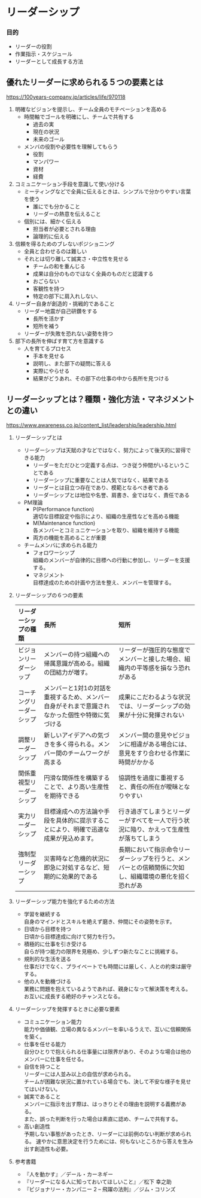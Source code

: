 # リーダーシップ
### 目的
- リーダーの役割
- 作業指示・スケジュール
- リーダーとして成長する方法

## 優れたリーダーに求められる５つの要素とは
https://100years-company.jp/articles/life/970118

1. 明確なビジョンを提示し、チーム全員のモチベーションを高める
    - 時間軸でゴールを明確にし、チームで共有する  
        - 過去の実
        - 現在の状況
        - 未来のゴール
    - メンバの役割や必要性を理解してもらう
        - 役割
        - マンパワー
        - 資材
        - 経費
1. コミュニケーション手段を意識して使い分ける
    - ミーティングなどで全員に伝えるときは、シンプルで分かりやすい言葉を使う
        - 誰にでも分かること
        - リーダーの熱意を伝えること
    - 個別には、細かく伝える
        - 担当者が必要とされる理由
        - 論理的に伝える
1. 信頼を得るためのブレないポジショニング
    - 全員と合わせるのは難しい
    - それとは切り離して誠実さ・中立性を見せる
        - チームの和を重んじる
        - 成果は自分のものではなく全員のものだと認識する
        - おごらない
        - 客観性を持つ
        - 特定の部下に肩入れしない、
1. リーダー自身が創造的・挑戦的であること
    - リーダー地震が自己研鑽をする
        - 長所を活かす
        - 短所を補う
    - リーダーが失敗を恐れない姿勢を持つ
1. 部下の長所を伸ばす育て方を意識する
    - 人を育てるプロセス
        - 手本を見せる
        - 説明し、また部下の疑問に答える
        - 実際にやらせる
        - 結果がどうあれ、その部下の仕事の中から長所を見つける

## リーダーシップとは？種類・強化方法・マネジメントとの違い
https://www.awareness.co.jp/content_list/leadership/leadership.html

1. リーダーシップとは  
    - リーダーシップは天賦の才などではなく、努力によって後天的に習得できる能力
        - リーダーをただひとつ定義する点は、つき従う仲間がいるということである
        - リーダーシップに重要なことは人気ではなく、結果である
        - リーダーとは目立つ存在であり、模範となるべき者である
        - リーダーシップとは地位や名誉、肩書き、金ではなく、責任である
    - PM理論
        - P(Performance function)  
        適切な目標設定や指示により、組織の生産性などを高める機能
        - M(Maintenance function)  
        各メンバーとコミュニケーションを取り、組織を維持する機能
        - 両方の機能を高めることが重要
    - チームメンバに求められる能力
        - フォロワーシップ  
        組織のメンバーが自律的に目標への行動に参加し、リーダーを支援する。
        - マネジメント  
        目標達成のための計画や方法を整え、メンバーを管理する。
1. リーダーシップの６つの要素

    |リーダーシップの種類|長所|短所|
    |:--|:--|:--|
    |ビジョンリーダーシップ|メンバーの持つ組織への帰属意識が高める。組織の団結力が増す。|リーダーが強圧的な態度でメンバーと接した場合、組織内の平等感を損なう恐れがある|
    |コーチングリーダーシップ|メンバーと1対1の対話を重視するため、メンバー自身がそれまで意識されなかった個性や特徴に気づける|成果にこだわるような状況では、リーダーシップの効果が十分に発揮されない|
    |調整リーダーシップ|新しいアイデアへの気づきを多く得られる。メンバー間のチームワークが高まる|メンバー間の意見やビジョンに相違がある場合には、意見をすり合わせる作業に時間がかかる|
    |関係重視型リーダーシップ|円滑な関係性を構築することで、より高い生産性を期待できる|協調性を過度に重視すると、責任の所在が曖昧となりやすい|
    |実力リーダーシップ|目標達成への方法論や手段を具体的に提示することにより、明確で迅速な成果が見込めます。|行き過ぎてしまうとリーダーがすべてを一人で行う状況に陥り、かえって生産性が落ちてしまう|
    |強制型リーダーシップ|災害時など危機的状況に即急に対処するなど、短期的に効果的である|長期において指示命令リーダーシップを行うと、メンバーとの信頼関係に欠如し、組織環境の悪化を招く恐れがあ|

1. リーダーシップ能力を強化するための方法
    - 学習を継続する  
    自身のマインドとスキルを絶えず磨き、仲間にその姿勢を示す。
    - 日頃から目標を持つ  
    日頃から目標達成に向けて努力を行う。
    - 積極的に仕事を引き受ける  
    自らが持つ能力の限界を見極め、少しずつ新たなことに挑戦する。
    - 規則的な生活を送る  
    仕事だけでなく、プライベートでも時間には厳しく、人との約束は厳守する。
    - 他の人を動機づける  
    業務に問題を抱えているようであれば、親身になって解決策を考える。お互いに成長する絶好のチャンスとなる。
    
1. リーダーシップを発揮するときに必要な要素
    - コミュニケーション能力  
    能力や価値観、立場の異なるメンバーを率いるうえで、互いに信頼関係を築く。  
    - 仕事を任せる能力  
    自分ひとりで抱えられる仕事量には限界があり、そのような場合は他のメンバーに仕事を任せる。  
    - 自信を持つこと  
    リーダーには人並み以上の自信が求められる。  
    チームが困難な状況に置かれている場合でも、決して不安な様子を見せてはいけない。  
    - 誠実であること  
    メンバーに指示を出す際は、はっきりとその理由を説明する義務がある。  
    また、誤った判断を行った場合は素直に認め、チームで共有する。  
    - 高い創造性  
    予期しない事態があったとき、リーダーには前例のない判断が求められる。
    速やかに意思決定を行うためには、何もないところから答えを生み出す創造性も必要。  
1. 参考書籍
    - 『人を動かす』／デール・カーネギー
    - 『リーダーになる人に知っておいてほしいこと』／松下 幸之助
    - 『ビジョナリー・カンパニー 2 – 飛躍の法則』／ジム・コリンズ
    
    
